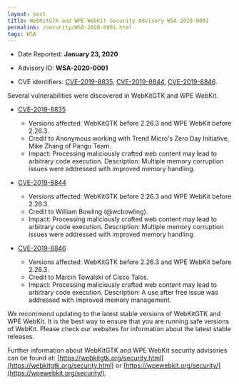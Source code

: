 ```yaml
---
layout: post
title: WebKitGTK and WPE WebKit Security Advisory WSA-2020-0001
permalink: /security/WSA-2020-0001.html
tags: WSA
---
```


* Date Reported: **January 23, 2020**

* Advisory ID: **WSA-2020-0001**

* CVE identifiers: [CVE-2019-8835](#CVE-2019-8835), [CVE-2019-8844](#CVE-2019-8844),
  [CVE-2019-8846](#CVE-2019-8846).


Several vulnerabilities were discovered in WebKitGTK and WPE WebKit.

* <a name="CVE-2019-8835" href="https://cve.mitre.org/cgi-bin/cvename.cgi?name=CVE-2019-8835">CVE-2019-8835</a>
  * Versions affected: WebKitGTK before 2.26.3 and WPE WebKit before
    2.26.3.
  * Credit to Anonymous working with Trend Micro's Zero Day Initiative,
    Mike Zhang of Pangu Team.
  * Impact: Processing maliciously crafted web content may lead to
    arbitrary code execution. Description: Multiple memory corruption
    issues were addressed with improved memory handling.

* <a name="CVE-2019-8844" href="https://cve.mitre.org/cgi-bin/cvename.cgi?name=CVE-2019-8844">CVE-2019-8844</a>
  * Versions affected: WebKitGTK before 2.26.3 and WPE WebKit before
    2.26.3.
  * Credit to William Bowling (@wcbowling).
  * Impact: Processing maliciously crafted web content may lead to
    arbitrary code execution. Description: Multiple memory corruption
    issues were addressed with improved memory handling.

* <a name="CVE-2019-8846" href="https://cve.mitre.org/cgi-bin/cvename.cgi?name=CVE-2019-8846">CVE-2019-8846</a>
  * Versions affected: WebKitGTK before 2.26.3 and WPE WebKit before
    2.26.3.
  * Credit to Marcin Towalski of Cisco Talos.
  * Impact: Processing maliciously crafted web content may lead to
    arbitrary code execution. Description: A use after free issue was
    addressed with improved memory management.


We recommend updating to the latest stable versions of WebKitGTK and WPE
WebKit. It is the best way to ensure that you are running safe versions
of WebKit. Please check our websites for information about the latest
stable releases.

Further information about WebKitGTK and WPE WebKit security advisories can be found at: 
[https://webkitgtk.org/security.html](https://webkitgtk.org/security.html) or [https://wpewebkit.org/security/](https://wpewebkit.org/security/).
